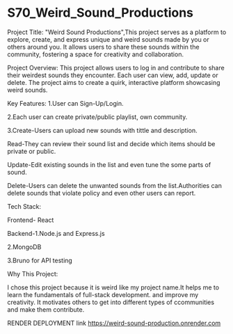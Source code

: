 # S70_Weird_Sound_Productions


Project Title: "Weird Sound Productions",This project serves as a platform to explore, create, and express unique and weird sounds made by you or others around you. It allows users to share these sounds within the community, fostering a space for creativity and collaboration.

Project Overview: This project allows users to log in and contribute to share their weirdest sounds they encounter. Each user can view, add, update or delete. The project aims to create a quirk, interactive platform showcasing weird sounds.

Key Features:
1.User can Sign-Up/Login.

2.Each user can create private/public playlist, own community.

3.Create-Users can upload new sounds with tittle and description.

Read-They can review their sound list and decide which items should be private or public.

Update-Edit existing sounds in the list and even tune the some parts of sound.

Delete-Users can delete the unwanted sounds from the list.Authorities can delete sounds that violate policy and even other users can report.

Tech Stack:

Frontend- React

Backend-1.Node.js and Express.js

2.MongoDB

3.Bruno for API testing

Why This Project:

I chose this project because it is weird like my project name.It helps me to learn the fundamentals of full-stack development. and improve my creativity. It motivates others to get into different types of ccommunities and make them contribute.

RENDER DEPLOYMENT link
https://weird-sound-production.onrender.com
